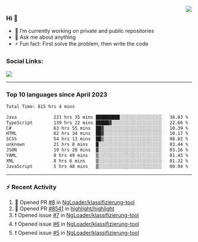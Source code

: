 <!--
<a href="https://wuffy.eu">
  <img align="right" src="https://github.com/ngloader/ngloader/blob/devcard/devcard.png" height="410" width="300" alt="NgLoader's Dev Card"/>
</a>
-->

<a href="https://wuffy.eu">
  <img align="right" src="https://github-readme-stats.vercel.app/api?username=ngloader&count_private=true&include_all_commits=true&show_icons=true&hide_rank=true&theme=dracula" />
</a>

### Hi 👋
- 🔭 I’m currently working on private and public repositories
- 💬 Ask me about anything
- ⚡ Fun fact: First solve the problem, then write the code

### Social Links:
<a href="https://discord.gg/jUtRU5Q">
  <img src="https://dcbadge.limes.pink/api/shield/128286216708685824?style=flat&theme=clean&compact=true" />
</a>

<!--
---

<div>
  <img src="https://github-readme-stats.vercel.app/api/wakatime?username=NgLoader&api_domain=wakapi.wuffy.dev&bg_color=282a36&title_color=ff6e96&icon_color=2F855A&text_color=ffffff&custom_title=Week%20Stats&layout=compact" />
</div>

---

<div>
  <img height="170" align="left" src="https://github-readme-stats.vercel.app/api?username=ngloader&count_private=true&include_all_commits=true&show_icons=true&theme=dracula" />
  <img src="https://github-readme-stats.vercel.app/api/top-langs/?username=ngloader&layout=compact&theme=dracula" />
</div>

---

<a href="https://github.com/ryo-ma/github-profile-trophy">
  <img width=800 src="https://github-profile-trophy.vercel.app/?username=ngloader&column=8&theme=dracula&no-frame=true"/>
</a>
-->

---

### Top 10 languages since April 2023

<!--START_SECTION:waka-->

```txt
Total Time: 615 hrs 4 mins

Java              221 hrs 35 mins █████████░░░░░░░░░░░░░░░░   36.03 %
TypeScript        139 hrs 22 mins █████▓░░░░░░░░░░░░░░░░░░░   22.66 %
C#                63 hrs 55 mins  ██▓░░░░░░░░░░░░░░░░░░░░░░   10.39 %
HTML              62 hrs 34 mins  ██▓░░░░░░░░░░░░░░░░░░░░░░   10.17 %
SCSS              54 hrs 13 mins  ██▒░░░░░░░░░░░░░░░░░░░░░░   08.82 %
unknown           21 hrs 8 mins   █░░░░░░░░░░░░░░░░░░░░░░░░   03.44 %
JSON              19 hrs 26 mins  ▓░░░░░░░░░░░░░░░░░░░░░░░░   03.16 %
YAML              8 hrs 49 mins   ▒░░░░░░░░░░░░░░░░░░░░░░░░   01.43 %
XML               8 hrs 6 mins    ▒░░░░░░░░░░░░░░░░░░░░░░░░   01.32 %
JavaScript        5 hrs 48 mins   ▒░░░░░░░░░░░░░░░░░░░░░░░░   00.94 %
```

<!--END_SECTION:waka-->

---

### :zap: Recent Activity
<!--START_SECTION:activity-->
1. 💪 Opened PR [#8](https://github.com/NgLoader/klassifizierung-tool/pull/8) in [NgLoader/klassifizierung-tool](https://github.com/NgLoader/klassifizierung-tool)
2. 💪 Opened PR [#8541](https://github.com/highlight/highlight/pull/8541) in [highlight/highlight](https://github.com/highlight/highlight)
3. ❗ Opened issue [#7](https://github.com/NgLoader/klassifizierung-tool/issues/7) in [NgLoader/klassifizierung-tool](https://github.com/NgLoader/klassifizierung-tool)
4. ❗ Opened issue [#6](https://github.com/NgLoader/klassifizierung-tool/issues/6) in [NgLoader/klassifizierung-tool](https://github.com/NgLoader/klassifizierung-tool)
5. ❗ Opened issue [#5](https://github.com/NgLoader/klassifizierung-tool/issues/5) in [NgLoader/klassifizierung-tool](https://github.com/NgLoader/klassifizierung-tool)
<!--END_SECTION:activity-->
